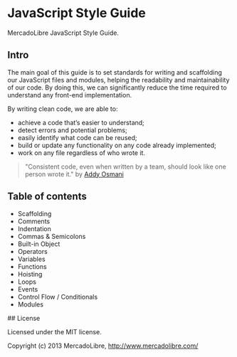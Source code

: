 # JavaScript Style Guide

MercadoLibre JavaScript Style Guide.

## Intro
The main goal of this guide is to set standards for writing and scaffolding our JavaScript files and modules, helping the readability and maintainability of our code. By doing this, we can significantly reduce the time required to understand any front-end implementation.

By writing clean code, we are able to:

- achieve a code that’s easier to understand;
- detect errors and potential problems;
- easily identify what code can be reused;
- build or update any functionality on any code already implemented;
- work on any file regardless of who wrote it.

> "Consistent code, even when written by a team, should look like one person wrote it."
by [Addy Osmani](http://addyosmani.com/blog/javascript-style-guides-and-beautifiers/)

## Table of contents

- Scaffolding
- Comments 
- Indentation
- Commas & Semicolons
- Built-in Object
- Operators
- Variables
- Functions
- Hoisting
- Loops
- Events
- Control Flow / Conditionals
- Modules

## License

Licensed under the MIT license.

Copyright (c) 2013 MercadoLibre, http://www.mercadolibre.com/
